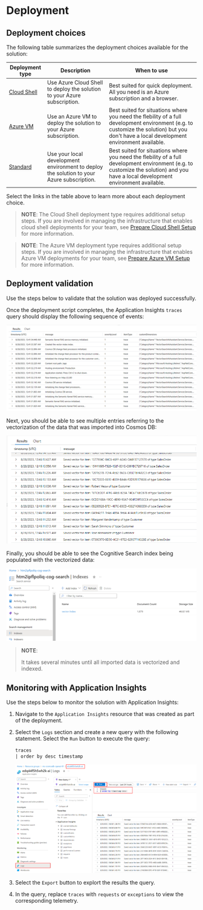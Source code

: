 # Deployment

## Deployment choices

The following table summarizes the deployment choices available for the solution:

 Deployment type | Description | When to use
--- | --- | ---
[Cloud Shell](./deployment-cloudshell.md) | Use Azure Cloud Shell to deploy the solution to your Azure subscription. | Best suited for quick deployment. All you need is an Azure subscription and a browser.
[Azure VM](./deployment-azurevm.md) | Use an Azure VM to deploy the solution to your Azure subscription. | Best suited for situations where you need the flebility of a full development environment (e.g. to customize the solution) but you don't have a local development environment available.
[Standard](./deployment-standard.md) | Use your local development environment to deploy the solution to your Azure subscription. | Best suited for situations where you need the flebility of a full development environment (e.g. to customize the solution) and you have a local development environment available.

Select the links in the table above to learn more about each deployment choice.

>**NOTE**:
>The Cloud Shell deployment type requires additional setup steps. If you are involved in managing the infrastructure that enables cloud shell deployments for your team, see [Prepare Cloud Shell Setup](./deployment-cloudshell-setup.md) for more information.

>**NOTE**:
>The Azure VM deployment type requires additional setup steps. If you are involved in managing the infrastructure that enables Azure VM deployments for your team, see [Prepare Azure VM Setup](./deployment-azurevm-setup.md) for more information.

## Deployment validation

Use the steps below to validate that the solution was deployed successfully.

Once the deployment script completes, the Application Insights `traces` query should display the following sequence of events:

![API initialization sequence of events](../img/initialization-trace.png)

Next, you should be able to see multiple entries referring to the vectorization of the data that was imported into Cosmos DB:

![API vectorization sequence of events](../img/initialization-embedding.png)

Finally, you should be able to see the Cognitive Search index being populated with the vectorized data:

![Cognitive Search index populated with vectorized data](../img/initialization-vector-index.png)

>**NOTE**:
>
>It takes several minutes until all imported data is vectorized and indexed.

## Monitoring with Application Insights

Use the steps below to monitor the solution with Application Insights:

1. Navigate to the `Application Insights` resource that was created as part of the deployment.

2. Select the `Logs` section and create a new query with the following statement. Select the `Run` button to execute the query:

    ```kql
    traces
    | order by desc timestamp
    ```

    ![Application Insights query](../img/monitoring-traces.png)

3. Select the `Export` button to explort the results the query.

4. In the query, replace `traces` with `requests` or `exceptions` to view the corresponding telemetry.